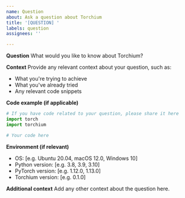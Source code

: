 ```yaml
---
name: Question
about: Ask a question about Torchium
title: '[QUESTION] '
labels: question
assignees: ''

---
```


**Question**
What would you like to know about Torchium?

**Context**
Provide any relevant context about your question, such as:
- What you're trying to achieve
- What you've already tried
- Any relevant code snippets

**Code example (if applicable)**
```python
# If you have code related to your question, please share it here
import torch
import torchium

# Your code here
```

**Environment (if relevant)**
 - OS: [e.g. Ubuntu 20.04, macOS 12.0, Windows 10]
 - Python version: [e.g. 3.8, 3.9, 3.10]
 - PyTorch version: [e.g. 1.12.0, 1.13.0]
 - Torchium version: [e.g. 0.1.0]

**Additional context**
Add any other context about the question here.
